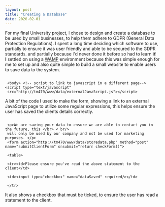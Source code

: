 ```yaml
---
layout: post
title: "Creating a Database"
date: 2020-02-01
---
```

For my final University project, I chose to design and create a database to be used by small businesses, to help them adhere to GDPR 
(General Data Protection Regulations). I spent a long time deciding which software to use, 
 partially to ensure it was user friendly and able to be secured to the GDPR standards. and partially because I'd never done it before so had to learn it!<br />
 I settled on using a [WAMP](http://www.wampserver.com/en/) environment because this was simple enough for me to set up and also quite simple to 
 build a small website to enable users to save data to the system. <br />
 <pre><code>
 &#60;body&#62; &#60;!-- script to link to javascript in a different page--&#62; &#60;script type="text/javascript" <br /> src="http://tm470/www/data/externalJavaScript.js"&#62;&#60;/script&#62; 
</code></pre>
A bit of the code I used to make the form, showing a link to an external JavaScript page to utilize some regular expressions, this helps ensure the user has saved the clients details correctly.
<br />
<pre><code>
 &#60;p&#62;We are saving your data to ensure we are able to contact you in the future, this &#60;/br&#62; < br/>
 will only be used by our company and not be used for marketing purposes. &#60;/p&#62;<br /> &#60;form action="http://tm470/www/data/storedata.php" method="post" name="submitClientForm" onsubmit="return checkForm()"&#62;<br />
 &#60;table&#62;<br />
 &#60;tr&#62;&#60;td&#62;Please ensure you've read the above statement to the client&#60;/td&#62;<br />
 &#60;td&#62;&#60;input type="checkbox" name="dataSaved" required/&#62;&#60;/td&#62;<br />
 &#60;/tr&#62;
</code></pre>
 It also shows a checkbox that must be ticked, to ensure the user has read a statement to the client.
